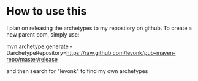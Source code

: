# How to use this

I plan on releasing the archetypes to my repostiory on github.   To create a new parent pom, simply use:

mvn archetype:generate -DarchetypeRepository=https://raw.github.com/levonk/pub-maven-repo/master/release

and then search for "levonk" to find my own archetypes
